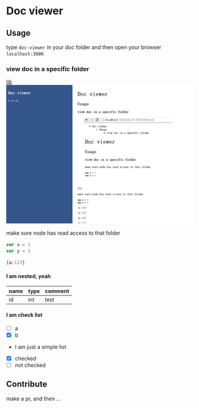 # Doc viewer

## Usage

type `doc-viewer` in your doc folder and then open your browser `localhost:3000`

### view doc in a specific folder

[lib](lib/README.md)
![screen](screen2.PNG)

make sure node has read access to that folder

````javascript
var x = 1
var y = 3
````

````json
{a:123}
````

#### I am nested, yeah

| name | type | comment |
| ---- | ---- | ------- |
| id   | int  | test    |

#### I am check list

- [ ] a
- [x] b
- I am just a simple list
- [x] checked
- [ ] not checked

## Contribute

make a pr, and then ...